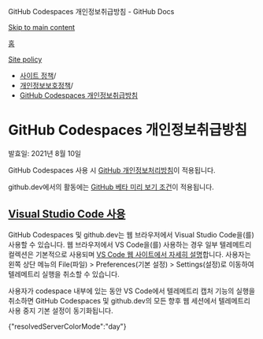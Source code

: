 GitHub Codespaces 개인정보취급방침 - GitHub Docs

[Skip to main content](#main-content)

[홈](/ko)

[Site policy](/ko/site-policy)

* [사이트 정책](/ko/site-policy)/
* [개인정보보호정책](/ko/site-policy/privacy-policies)/
* [GitHub Codespaces 개인정보취급방침](/ko/site-policy/privacy-policies/github-codespaces-privacy-statement)

GitHub Codespaces 개인정보취급방침
==========

발효일: 2021년 8월 10일

GitHub Codespaces 사용 시 [GitHub 개인정보처리방침](/ko/site-policy/privacy-policies/github-privacy-statement)이 적용됩니다.

github.dev에서의 활동에는 [GitHub 베타 미리 보기 조건](/ko/site-policy/github-terms/github-terms-of-service#j-beta-previews)이 적용됩니다.

[Visual Studio Code 사용](#visual-studio-code-사용)
----------

GitHub Codespaces 및 github.dev는 웹 브라우저에서 Visual Studio Code을(를) 사용할 수 있습니다. 웹 브라우저에서 VS Code을(를) 사용하는 경우 일부 텔레메트리 컬렉션은 기본적으로 사용되며 [VS Code 웹 사이트에서 자세히 설명](https://code.visualstudio.com/docs/getstarted/telemetry)합니다. 사용자는 왼쪽 상단 메뉴의 File(파일) \> Preferences(기본 설정) \> Settings(설정)로 이동하여 텔레메트리 실행을 취소할 수 있습니다.

사용자가 codespace 내부에 있는 동안 VS Code에서 텔레메트리 캡처 기능의 실행을 취소하면 GitHub Codespaces 및 github.dev의 모든 향후 웹 세션에서 텔레메트리 사용 중지 기본 설정이 동기화됩니다.

{"resolvedServerColorMode":"day"}
